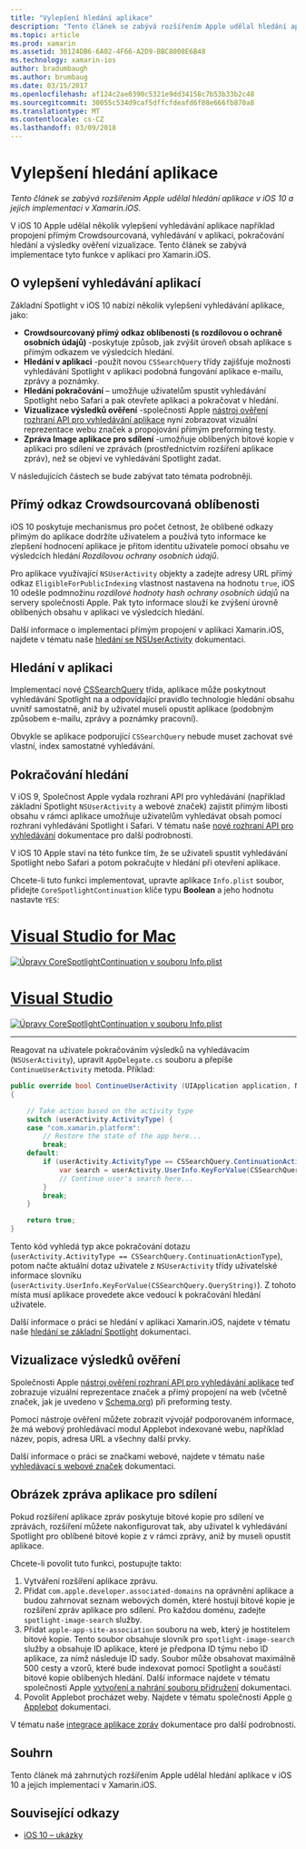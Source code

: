 ```yaml
---
title: "Vylepšení hledání aplikace"
description: "Tento článek se zabývá rozšířením Apple udělal hledání aplikace v iOS 10 a jejich implementaci v Xamarin.iOS."
ms.topic: article
ms.prod: xamarin
ms.assetid: 30124DB6-6A02-4F66-A2D9-BBC8008E6B48
ms.technology: xamarin-ios
author: bradumbaugh
ms.author: brumbaug
ms.date: 03/15/2017
ms.openlocfilehash: af124c2ae0390c5321e9dd34158c7b53b33b2c48
ms.sourcegitcommit: 30055c534d9caf5dffcfdeafd6f08e666fb870a8
ms.translationtype: MT
ms.contentlocale: cs-CZ
ms.lasthandoff: 03/09/2018
---
```

# <a name="app-search-enhancements"></a>Vylepšení hledání aplikace

_Tento článek se zabývá rozšířením Apple udělal hledání aplikace v iOS 10 a jejich implementaci v Xamarin.iOS._

V iOS 10 Apple udělal několik vylepšení vyhledávání aplikace například propojení přímým Crowdsourcovaná, vyhledávání v aplikaci, pokračování hledání a výsledky ověření vizualizace. Tento článek se zabývá implementace tyto funkce v aplikaci pro Xamarin.iOS.

## <a name="about-app-search-enhancements"></a>O vylepšení vyhledávání aplikací

Základní Spotlight v iOS 10 nabízí několik vylepšení vyhledávání aplikace, jako:

- **Crowdsourcovaný přímý odkaz oblíbenosti (s rozdílovou o ochraně osobních údajů)** -poskytuje způsob, jak zvýšit úroveň obsah aplikace s přímým odkazem ve výsledcích hledání.
- **Hledání v aplikaci** -použít novou `CSSearchQuery` třídy zajišťuje možnosti vyhledávání Spotlight v aplikaci podobná fungování aplikace e-mailu, zprávy a poznámky.
- **Hledání pokračování** – umožňuje uživatelům spustit vyhledávání Spotlight nebo Safari a pak otevřete aplikaci a pokračovat v hledání.
- **Vizualizace výsledků ověření** -společnosti Apple [nástroj ověření rozhraní API pro vyhledávání aplikace](https://search.developer.apple.com/appsearch-validation-tool) nyní zobrazovat vizuální reprezentace webu značek a propojování přímým preforming testy.
- **Zpráva Image aplikace pro sdílení** -umožňuje oblíbených bitové kopie v aplikaci pro sdílení ve zprávách (prostřednictvím rozšíření aplikace zpráv), než se objeví ve vyhledávání Spotlight zadat.

V následujících částech se bude zabývat tato témata podrobněji.

## <a name="crowdsourced-deep-link-popularity"></a>Přímý odkaz Crowdsourcovaná oblíbenosti

iOS 10 poskytuje mechanismus pro počet četnost, že oblíbené odkazy přímým do aplikace dodržíte uživatelem a používá tyto informace ke zlepšení hodnocení aplikace je přitom identitu uživatele pomocí obsahu ve výsledcích hledání  *Rozdílovou ochrany osobních údajů*.

Pro aplikace využívající `NSUserActivity` objekty a zadejte adresy URL přímý odkaz `EligibleForPublicIndexing` vlastnost nastavena na hodnotu `true`, iOS 10 odešle podmnožinu *rozdílové hodnoty hash ochrany osobních údajů* na servery společnosti Apple. Pak tyto informace slouží ke zvýšení úrovně oblíbených obsahu v aplikaci ve výsledcích hledání.

Další informace o implementaci přímým propojení v aplikaci Xamarin.iOS, najdete v tématu naše [hledání se NSUserActivity](~/ios/platform/search/nsuseractivity.md) dokumentaci.

## <a name="in-app-searching"></a>Hledání v aplikaci

Implementací nové [CSSearchQuery](https://developer.apple.com/reference/corespotlight/cssearchquery) třída, aplikace může poskytnout vyhledávání Spotlight na a odpovídající pravidlo technologie hledání obsahu uvnitř samostatně, aniž by uživatel museli opustit aplikace (podobným způsobem e-mailu, zprávy a poznámky pracovní).

Obvykle se aplikace podporující `CSSearchQuery` nebude muset zachovat své vlastní, index samostatné vyhledávání. 

## <a name="search-continuation"></a>Pokračování hledání

V iOS 9, Společnost Apple vydala rozhraní API pro vyhledávání (například základní Spotlight `NSUserActivity` a webové značek) zajistit přímým libosti obsahu v rámci aplikace umožňuje uživatelům vyhledávat obsah pomocí rozhraní vyhledávání Spotlight i Safari. V tématu naše [nové rozhraní API pro vyhledávání](~/ios/platform/search/index.md) dokumentace pro další podrobnosti.

V iOS 10 Apple staví na této funkce tím, že se uživateli spustit vyhledávání Spotlight nebo Safari a potom pokračujte v hledání při otevření aplikace. 

Chcete-li tuto funkci implementovat, upravte aplikace `Info.plist` soubor, přidejte `CoreSpotlightContinuation` klíče typu **Boolean** a jeho hodnotu nastavte `YES`:

# <a name="visual-studio-for-mactabvsmac"></a>[Visual Studio for Mac](#tab/vsmac)

[![](app-search-enhancements-images/search01.png "Úpravy CoreSpotlightContinuation v souboru Info.plist")](app-search-enhancements-images/search01.png#lightbox)

# <a name="visual-studiotabvswin"></a>[Visual Studio](#tab/vswin)

[![](app-search-enhancements-images/searchw01.png "Úpravy CoreSpotlightContinuation v souboru Info.plist")](app-search-enhancements-images/search01.png#lightbox)

-----

Reagovat na uživatele pokračováním výsledků na vyhledávacím (`NSUserActivity`), upravit `AppDelegate.cs` souboru a přepíše `ContinueUserActivity` metoda. Příklad:

```csharp
public override bool ContinueUserActivity (UIApplication application, NSUserActivity userActivity, UIApplicationRestorationHandler completionHandler)
{

    // Take action based on the activity type
    switch (userActivity.ActivityType) {
    case "com.xamarin.platform":
        // Restore the state of the app here...
        break;
    default:
        if (userActivity.ActivityType == CSSearchQuery.ContinuationActionType) {
            var search = userActivity.UserInfo.KeyForValue(CSSearchQuery.QueryString);
            // Continue user's search here...
        }
        break;
    }

    return true;
}
```

Tento kód vyhledá typ akce pokračování dotazu (`userActivity.ActivityType == CSSearchQuery.ContinuationActionType`), potom načte aktuální dotaz uživatele z `NSUserActivity` třídy uživatelské informace slovníku (`userActivity.UserInfo.KeyForValue(CSSearchQuery.QueryString)`). Z tohoto místa musí aplikace provedete akce vedoucí k pokračování hledání uživatele.

Další informace o práci se hledání v aplikaci Xamarin.iOS, najdete v tématu naše [hledání se základní Spotlight](~/ios/platform/search/corespotlight.md) dokumentaci.

## <a name="visualization-of-validation-results"></a>Vizualizace výsledků ověření

Společnosti Apple [nástroj ověření rozhraní API pro vyhledávání aplikace](https://search.developer.apple.com/appsearch-validation-tool) teď zobrazuje vizuální reprezentace značek a přímý propojení na web (včetně značek, jak je uvedeno v [Schema.org](http://schema.org/)) při preforming testy.

Pomocí nástroje ověření můžete zobrazit vývojář podporovaném informace, že má webový prohledávací modul Applebot indexované webu, například název, popis, adresa URL a všechny další prvky.

Další informace o práci se značkami webové, najdete v tématu naše [vyhledávací s webové značek](~/ios/platform/search/web-markup.md) dokumentaci.

## <a name="message-app-image-sharing"></a>Obrázek zpráva aplikace pro sdílení

Pokud rozšíření aplikace zpráv poskytuje bitové kopie pro sdílení ve zprávách, rozšíření můžete nakonfigurovat tak, aby uživatel k vyhledávání Spotlight pro oblíbené bitové kopie z v rámci zprávy, aniž by museli opustit aplikace.

Chcete-li povolit tuto funkci, postupujte takto:

1. Vytváření rozšíření aplikace zprávu.
2. Přidat `com.apple.developer.associated-domains` na oprávnění aplikace a budou zahrnovat seznam webových domén, které hostují bitové kopie je rozšíření zpráv aplikace pro sdílení. Pro každou doménu, zadejte `spotlight-image-search` služby.
3. Přidat `apple-app-site-association` souboru na web, který je hostitelem bitové kopie. Tento soubor obsahuje slovník pro `spotlight-image-search` služby a obsahuje ID aplikace, které je předpona ID týmu nebo ID aplikace, za nímž následuje ID sady. Soubor může obsahovat maximálně 500 cesty a vzorů, které bude indexovat pomocí Spotlight a součástí bitové kopie oblíbených hledání. Další informace najdete v tématu společnosti Apple [vytvoření a nahrání souboru přidružení](https://developer.apple.com/library/prerelease/content/documentation/General/Conceptual/AppSearch/UniversalLinks.html#//apple_ref/doc/uid/TP40016308-CH12-SW4) dokumentaci.
4. Povolit Applebot procházet weby. Najdete v tématu společnosti Apple [o Applebot](https://support.apple.com/en-us/HT204683) dokumentaci.

V tématu naše [integrace aplikace zpráv](~/ios/platform/message-app-integration/index.md) dokumentace pro další podrobnosti.

## <a name="summary"></a>Souhrn

Tento článek má zahrnutých rozšířením Apple udělal hledání aplikace v iOS 10 a jejich implementaci v Xamarin.iOS.



## <a name="related-links"></a>Související odkazy

- [iOS 10 – ukázky](https://developer.xamarin.com/samples/ios/iOS10/)
